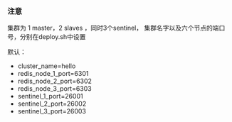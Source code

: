 ### 注意

集群为 1 master，2 slaves ，同时3个sentinel，
集群名字以及六个节点的端口号，分别在deploy.sh中设置

默认：
- cluster_name=hello
- redis_node_1_port=6301
- redis_node_2_port=6302
- redis_node_3_port=6303
- sentinel_1_port=26001
- sentinel_2_port=26002
- sentinel_3_port=26003

